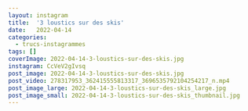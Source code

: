 ```yaml
---
layout: instagram
title:  '3 loustics sur des skis'
date:   2022-04-14
categories: 
  - trucs-instagrammes
tags: []
coverImage: 2022-04-14-3-loustics-sur-des-skis.jpg
instagram: CcVeV2gIvsq
post_image: 2022-04-14-3-loustics-sur-des-skis.jpg
post_video: 278317953_362415555813317_3696535792104254217_n.mp4
post_image_large: 2022-04-14-3-loustics-sur-des-skis_large.jpg
post_image_small: 2022-04-14-3-loustics-sur-des-skis_thumbnail.jpg
---
```


